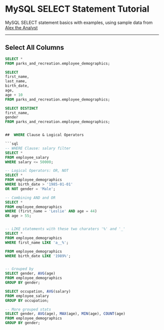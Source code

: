 # MySQL SELECT Statement Tutorial

MySQL SELECT statement basics with examples, using sample data from [Alex the Analyst](https://www.youtube.com/@AlexTheAnalyst)

---

## Select All Columns

```sql
SELECT *
FROM parks_and_recreation.employee_demographics;

SELECT
first_name,
last_name,
birth_date,
age,
age + 10
FROM parks_and_recreation.employee_demographics;

SELECT DISTINCT
first_name,
gender
FROM parks_and_recreation.employee_demographics;


##  WHERE Clause & Logical Operators

```sql
-- WHERE Clause: salary filter
SELECT *
FROM employee_salary
WHERE salary <= 50000;

-- Logical Operators: OR, NOT
SELECT *
FROM employee_demographics
WHERE birth_date > '1985-01-01'
OR NOT gender = 'Male';

-- Combining AND and OR
SELECT *
FROM employee_demographics
WHERE (first_name = 'Leslie' AND age = 44)
OR age > 55;


-- LIKE statements with these two charaters '%' and '_'
SELECT *
FROM employee_demographics
WHERE first_name LIKE 'a__%';

FROM employee_demographics
WHERE birth_date LIKE '1989%';


-- Grouped by 
SELECT gender, AVG(age)
FROM employee_demographics
GROUP BY gender;

SELECT occupation, AVG(salary)
FROM employee_salary
GROUP BY occupation;

-- More grouped stats
SELECT gender, AVG(age), MAX(age), MIN(age), COUNT(age)
FROM employee_demographics
GROUP BY gender;
